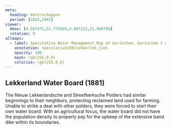 ```yaml
---
meta:
  heading: Waterschappen
  period: [1815,1961]
viewer:
  bbox: [4.587475,51.775669,4.887222,51.960796]
  rotation: 0
allmaps:
  - label: Speculative Water Management Map of Gorinchem, Gorinchem 3 no. 38. First edition, series 1, 2023. 555 x 690 mm, scale 1:10,000. The Berlage. Based on Water Management Map Gorinchem 3, no. 38. First edition, series 1, 1881. 690 x 555 mm, scale 1:10,000. Rijkswaterstaat.
    annotation: speculative1881lekkerlek.json
    opacity: 100
    mask: rgb(255,0,0)
    colorize: rgb(255,0,0)
---
```


## Lekkerland Water Board (1881)

The Nieuw Lekkerlandsche and Streefkerksche Polders had similar beginnings to their neighbors, protecting reclaimed land used for farming. Unable to strike a deal with other polders, they were forced to start their own water board. With an agricultural focus, the water board did not have the population density to properly pay for the upkeep of the extensive band dike within its boundaries.
